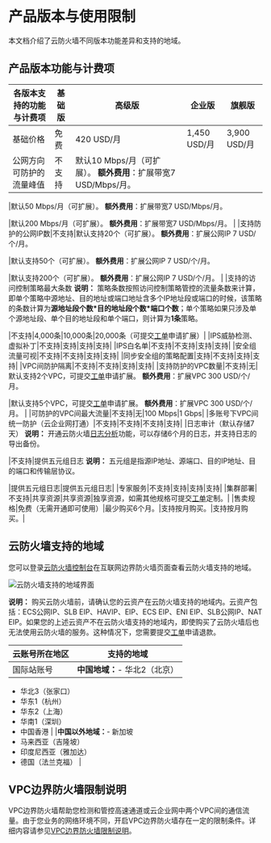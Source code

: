 # 产品版本与使用限制

本文档介绍了云防火墙不同版本功能差异和支持的地域。

## 产品版本功能与计费项

|各版本支持的功能与计费项|基础版|高级版|企业版|旗舰版|
|------------|---|---|---|---|
|基础价格|免费|420 USD/月|1,450 USD/月|3,900 USD/月|
|公网方向可防护的流量峰值|不支持|默认10 Mbps/月（可扩展）。 **额外费用**：扩展带宽7 USD/Mbps/月。

|默认50 Mbps/月（可扩展）。 **额外费用**：扩展带宽7 USD/Mbps/月。

|默认200 Mbps/月（可扩展）。 **额外费用**：扩展带宽7 USD/Mbps/月。 |
|支持防护的公网IP数|不支持|默认支持20个（可扩展）。 **额外费用**：扩展公网IP 7 USD/个/月。

|默认支持50个（可扩展）。 **额外费用**：扩展公网IP 7 USD/个/月。

|默认支持200个（可扩展）。 **额外费用**：扩展公网IP 7 USD/个/月。 |
|支持的访问控制策略最大条数 **说明：** 策略条数按照访问控制策略管控的流量条数来计算，即单个策略中源地址、目的地址或端口地址含多个IP地址段或端口的时候，该策略的条数计算为**源地址段个数\*目的地址段个数\*端口个数**；单个策略如果只涉及单个源地址段、单个目的地址段和单个端口，则计算为**1条**策略。

|不支持|4,000条|10,000条|20,000条（可提交[工单](https://workorder-intl.console.aliyun.com/#/ticket/add/?productId=80)申请扩展）|
|IPS威胁检测、虚拟补丁|不支持|支持|支持|支持|
|IPS白名单|不支持|不支持|支持|支持|
|安全组流量可视|不支持|不支持|支持|支持|
|同步安全组的策略配置|支持|不支持|支持|支持|
|VPC间防护隔离|不支持|不支持|支持|支持|
|支持防护的VPC数量|不支持|无|默认支持2个VPC，可提交[工单](https://workorder-intl.console.aliyun.com/#/ticket/add/?productId=80)申请扩展。 **额外费用**：扩展VPC 300 USD/个/月。

|默认支持5个VPC，可提交[工单](https://workorder-intl.console.aliyun.com/#/ticket/add/?productId=80)申请扩展。 **额外费用**：扩展VPC 300 USD/个/月。 |
|可防护的VPC间最大流量|不支持|无|100 Mbps|1 Gbps|
|多账号下VPC间统一防护（云企业网打通）|不支持|不支持|不支持|支持|
|日志审计（默认存储7天） **说明：** 开通云防火墙[日志分析](/intl.zh-CN/日志/日志分析/概述.md)功能，可以存储6个月的日志，并支持日志的导出备份。

|不支持|提供五元组日志 **说明：** 五元组是指源IP地址、源端口、目的IP地址、目的端口和传输层协议。

|提供五元组日志|提供五元组日志|
|专家服务|不支持|支持|支持|支持|
|集群部署|不支持|共享资源|共享资源|独享资源，如需其他规格可提交[工单](https://workorder-intl.console.aliyun.com/#/ticket/add/?productId=80)定制。|
|售卖规格|免费（无需开通即可使用）|最少购买6个月。|支持按月购买。|支持按月购买。|

## 云防火墙支持的地域

您可以登录[云防火墙控制台](https://yundun.console.aliyun.com/?p=cfwnext)在互联网边界防火墙页面查看云防火墙支持的地域。

![云防火墙支持的地域界面](https://static-aliyun-doc.oss-cn-hangzhou.aliyuncs.com/assets/img/zh-CN/5100329951/p103362.png)

**说明：** 购买云防火墙前，请确认您的云资产在云防火墙支持的地域内。云资产包括：ECS公网IP、SLB EIP、HAVIP、EIP、ECS EIP、ENI EIP、SLB公网IP、NAT EIP。如果您的上述云资产不在云防火墙支持的地域内，即使购买了云防火墙后也无法使用云防火墙的服务。这种情况下，您需要提交[工单](https://workorder-intl.console.aliyun.com/#/ticket/add/?productId=80)申请退款。

|云账号所在地区|支持的地域|
|-------|-----|
|国际站账号|**中国地域：**-   华北2（北京）
-   华北3（张家口）
-   华东1（杭州）
-   华东2（上海）
-   华南1（深圳）
-   中国香港 |
|**中国以外地域：**-   新加坡
-   马来西亚（吉隆坡）
-   印度尼西亚（雅加达）
-   德国（法兰克福） |

## VPC边界防火墙限制说明

VPC边界防火墙帮助您检测和管控高速通道或云企业网中两个VPC间的通信流量。由于您业务的网络环境不同，开启VPC边界防火墙存在一定的限制条件。详细内容请参见[VPC边界防火墙限制说明](/intl.zh-CN/防火墙开关/VPC边界防火墙/VPC边界防火墙限制说明.md)。

